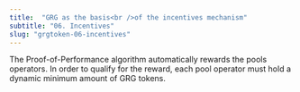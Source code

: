 ```yaml
---
title:  "GRG as the basis<br />of the incentives mechanism"
subtitle: "06. Incentives"
slug: "grgtoken-06-incentives"
---
```


The Proof-of-Performance algorithm automatically rewards the pools operators.
In order to qualify for the reward, each pool operator must hold a dynamic minimum amount of GRG tokens.
